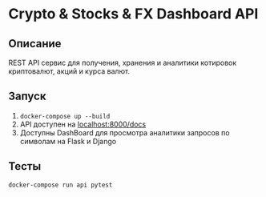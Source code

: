 # Crypto & Stocks & FX Dashboard API

## Описание

REST API сервис для получения, хранения и аналитики котировок криптовалют, акций и курса валют.

## Запуск

1. `docker-compose up --build`
2. API доступен на [localhost:8000/docs](http://localhost:8000/docs)
3. Доступны DashBoard для просмотра аналитики запросов по символам на Flask и Django

## Тесты

```
docker-compose run api pytest
```
